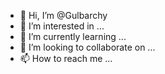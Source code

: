 - 👋 Hi, I’m @Gulbarchy
- 👀 I’m interested in ...
- 🌱 I’m currently learning ...
- 💞️ I’m looking to collaborate on ...
- 📫 How to reach me ...

<!---
Gulbarchy/Gulbarchy is a ✨ special ✨ repository because its `README.md` (this file) appears on your GitHub profile.
You can click the Preview link to take a look at your changes.
--->
